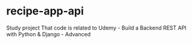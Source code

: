 # recipe-app-api
Study project
That code is related to Udemy - Build a Backend REST API with Python & Django - Advanced
